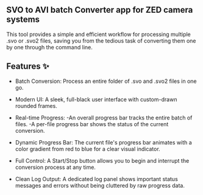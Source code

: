 ## SVO to AVI batch Converter app for ZED camera systems

This tool provides a simple and efficient workflow for processing multiple .svo or .svo2 files, saving you from the tedious task of converting them one by one through the command line.

## Features ✨
- Batch Conversion: Process an entire folder of .svo and .svo2 files in one go.

- Modern UI: A sleek, full-black user interface with custom-drawn rounded frames.

- Real-time Progress:
  -An overall progress bar tracks the entire batch of files.
  -A per-file progress bar shows the status of the current conversion.

- Dynamic Progress Bar: The current file's progress bar animates with a color gradient from red to blue for a clear visual indicator.

- Full Control: A Start/Stop button allows you to begin and interrupt the conversion process at any time.

- Clean Log Output: A dedicated log panel shows important status messages and errors without being cluttered by raw progress data.

